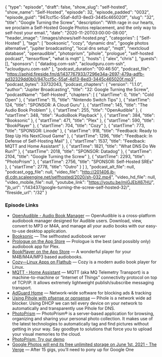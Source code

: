 {
  "type": "episode",
  "draft": false,
  "show_slug": "self-hosted",
  "show_name": "Self-Hosted",
  "episode": 32,
  "episode_padded": "0032",
  "episode_guid": "947ccf5c-55af-4d13-8ed3-3445c465020f",
  "slug": "32",
  "title": "Google Turning the Screw",
  "description": "With rage in our hearts, we proclaim a Self-Hosted Google Photos replacement, and the only way to self-host your email.",
  "date": "2020-11-20T03:00:00-08:00",
  "header_image": "/images/shows/self-hosted.png",
  "categories": [
    "Self-Hosted"
  ],
  "tags": [
    "booksonic",
    "cozy",
    "dynamic dns",
    "google photos alternative",
    "jupiter broadcasting",
    "local dns setup",
    "mqtt",
    "nextcloud database",
    "openaudible",
    "photoprism",
    "pihole",
    "prologue",
    "self-hosted podcast",
    "tensorflow",
    "what is mqtt"
  ],
  "hosts": [
    "alex",
    "chris"
  ],
  "guests": [],
  "sponsors": [
    "datadog.com-ssh",
    "acloudguru.com-ssh",
    "acloudguru.com-ssh"
  ],
  "podcast_duration": "00:46:50",
  "podcast_file": "https://aphid.fireside.fm/d/1437767933/7296e34a-2697-479a-adfb-ad32329dd0b0/947ccf5c-55af-4d13-8ed3-3445c465020f.mp3",
  "podcast_bytes": 33732043,
  "podcast_chapters": {
    "version": "1.1.0",
    "author": "Jupiter Broadcasting",
    "title": "32: Google Turning the Screw",
    "podcastName": "Self-Hosted",
    "chapters": [
      {
        "startTime": 0,
        "title": "Cold Open"
      },
      {
        "startTime": 15,
        "title": "Nintendo Switch Tips"
      },
      {
        "startTime": 124,
        "title": "SPONSOR: A Cloud Guru"
      },
      {
        "startTime": 145,
        "title": "The Audio Book Problem"
      },
      {
        "startTime": 255,
        "title": "OpenAudible"
      },
      {
        "startTime": 348,
        "title": "AudioBook Playback"
      },
      {
        "startTime": 384,
        "title": "Booksonic"
      },
      {
        "startTime": 471,
        "title": "Plex"
      },
      {
        "startTime": 590,
        "title": "BookPlayer"
      },
      {
        "startTime": 704,
        "title": "Cozy"
      },
      {
        "startTime": 773,
        "title": "SPONSOR: Linode"
      },
      {
        "startTime": 918,
        "title": "Feedback: Ready to Step Up His NextCloud Game"
      },
      {
        "startTime": 1296,
        "title": "Feedback: In Defense of Self-Hosting Mail"
      },
      {
        "startTime": 1537,
        "title": "Feedback: MQTT and Home Assistant"
      },
      {
        "startTime": 1821,
        "title": "What DNS Do We Run?"
      },
      {
        "startTime": 2018,
        "title": "SPONSOR: Datadog"
      },
      {
        "startTime": 2104,
        "title": "Google Turning the Screw"
      },
      {
        "startTime": 2293,
        "title": "PhotoPrism"
      },
      {
        "startTime": 2756,
        "title": "SPONSOR: Self-Hosted SREs"
      },
      {
        "startTime": 2778,
        "title": "Outro"
      }
    ]
  },
  "podcast_alt_file": null,
  "podcast_ogg_file": null,
  "video_file": "http://201406.jb-dl.cdn.scaleengine.net/selfhosted/2020/sh-032.mp4",
  "video_hd_file": null,
  "video_mobile_file": null,
  "youtube_link": "https://youtu.be/miGJEbX67HU",
  "jb_url": "/143437/google-turning-the-screw-self-hosted-32/",
  "fireside_url": "/32"
}


### Episode Links

  * [OpenAudible - Audio Book Manager](https://openaudible.org/ "OpenAudible - Audio Book Manager") — OpenAudible is a cross-platform audiobook manager designed for Audible users. Download, view, convert to MP3 or M4A, and manage all your audio books with our easy-to-use desktop application.
  * [Booksonic](https://booksonic.org/ "Booksonic") — The selfhosted audiobook server
  * [‎Prologue on the App Store](https://apps.apple.com/us/app/prologue/id1459223267?ign-mpt=uo%3D4 "‎Prologue on the App Store") — Prologue is the best (and possibly only) audiobook app for Plex.
  * [‎BookPlayer on the App Store](https://apps.apple.com/us/app/bookplayer/id1138219998 "‎BookPlayer on the App Store") — A wonderful player for your M4B/M4A/MP3 based audiobooks.
  * [Cozy—Linux Apps on Flathub](https://flathub.org/apps/details/com.github.geigi.cozy "Cozy—Linux Apps on Flathub") — Cozy is a modern audio book player for Linux.
  * [MQTT - Home Assistant](https://www.home-assistant.io/integrations/mqtt/ "MQTT - Home Assistant") — MQTT (aka MQ Telemetry Transport) is a machine-to-machine or “Internet of Things” connectivity protocol on top of TCP/IP. It allows extremely lightweight publish/subscribe messaging transport.
  * [AdGuard Home](https://adguard.com/en/adguard-home/overview.html "AdGuard Home") — Network-wide software for blocking ads & tracking
  * [Using Pihole with pfsense or opnsense](https://blog.ktz.me/using-pihole-with-pfsense-or-opnsense/ "Using Pihole with pfsense or opnsense") — Pihole is a network wide ad blocker. Using DHCP we can tell every device on your network to automatically and transparently use Pihole for DNS.
  * [PhotoPrism](https://docs.photoprism.org/ "PhotoPrism") — PhotoPrism® is a server-based application for browsing, organizing and sharing your personal photo collection. It makes use of the latest technologies to automatically tag and find pictures without getting in your way. Say goodbye to solutions that force you to upload your visual memories to the cloud.
  * [PhotoPrism: Try our demo](https://demo.photoprism.org/photos "PhotoPrism: Try our demo")
  * [Google Photos will end its free unlimited storage on June 1st, 2021 - The Verge](https://www.theverge.com/2020/11/11/21560810/google-photos-unlimited-cap-free-uploads-15gb-ending "Google Photos will end its free unlimited storage on June 1st, 2021 - The Verge") — After 15 gigs, you’ll need to pony up for Google One


